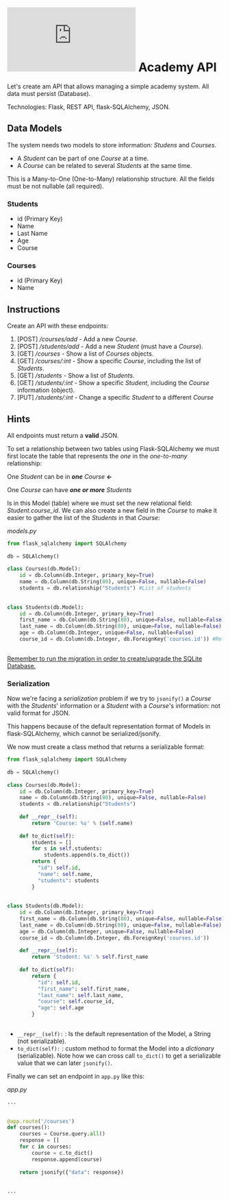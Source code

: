 # ![alt text](https://assets.breatheco.de/apis/img/images.php?blob&random&cat=icon&tags=breathecode,32) Academy API
  
Let's create am API that allows managing a simple academy system. All data must persist (Database).

Technologies: Flask, REST API, flask-SQLAlchemy, JSON.
  
## Data Models
  
The system needs two models to store information: *Studens* and *Courses*. 
+ A *Student* can be part of one *Course* at a time.
+ A *Course* can be related to several *Students* at the same time.

This is a Many-to-One (One-to-Many) relationship structure. All the fields must be not nullable (all required).

### Students
  
+ id (Primary Key)
+ Name
+ Last Name
+ Age
+ Course
  
### Courses
  
+ id (Primary Key)
+ Name


## Instructions
  
Create an API with these endpoints:
  
1. [POST] */courses/add* - Add a new *Course*.
2. [POST] */students/add* - Add a new *Student* (must have a *Course*).
3. [GET] */courses* - Show a list of *Courses* objects.
4. [GET] */courses/:int* - Show a specific *Course*, including the list of *Students*.
5. [GET] */students* - Show a list of *Students*.
6. [GET] */students/:int* - Show a specific *Student*, including the *Course* information (object).
7. [PUT] */students/:int* - Change a specific *Student* to a different *Course*

## Hints
  
All endpoints must return a **valid** JSON.
  
To set a relationship between two tables using Flask-SQLAlchemy we must first locate the table that represents the *one* in the *one-to-many* relationship:
  
One *Student* can be in ***one*** *Course*  **<-**
  
One *Course* can have ***one or more*** *Students*
  
  
Is in this Model (table) where we must set the new relational field: *Student.course_id*. We can also create a new field in the *Course* to make it easier to gather the list of the *Students* in that *Course*:
  
*models.py*
```python
from flask_sqlalchemy import SQLAlchemy
  
db = SQLAlchemy()
  
class Courses(db.Model):
    id = db.Column(db.Integer, primary_key=True)
    name = db.Column(db.String(80), unique=False, nullable=False)
    students = db.relationship("Students") #List of students
  
  
class Students(db.Model):
    id = db.Column(db.Integer, primary_key=True)
    first_name = db.Column(db.String(80), unique=False, nullable=False)
    last_name = db.Column(db.String(80), unique=False, nullable=False)
    age = db.Column(db.Integer, unique=False, nullable=False)
    course_id = db.Column(db.Integer, db.ForeignKey('courses.id')) #Related to ONE course
    
```
  
[Remember to run the migration in order to create/upgrade the SQLite Database.](https://flask-migrate.readthedocs.io/en/latest/)

### Serialization
  
Now we're facing a *serialization* problem if we try to ```jsonify()``` a *Course* with the *Students*' information or a *Student* with a *Course*'s information: not valid format for JSON.
  
This happens because of the default representation format of Models in flask-SQLAlchemy, which cannot be serialized/jsonify.
  
We now must create a class method that returns a serializable format:

```python
from flask_sqlalchemy import SQLAlchemy
  
db = SQLAlchemy()
  
class Courses(db.Model):
    id = db.Column(db.Integer, primary_key=True)
    name = db.Column(db.String(80), unique=False, nullable=False)
    students = db.relationship("Students")
  
    def __repr__(self):
        return 'Course: %s' % (self.name)
  
    def to_dict(self):
        students = []
        for s in self.students:
            students.append(s.to_dict())
        return { 
          "id": self.id, 
          "name": self.name, 
          "students": students 
        }
  
  
class Students(db.Model):
    id = db.Column(db.Integer, primary_key=True)
    first_name = db.Column(db.String(80), unique=False, nullable=False)
    last_name = db.Column(db.String(80), unique=False, nullable=False)
    age = db.Column(db.Integer, unique=False, nullable=False)
    course_id = db.Column(db.Integer, db.ForeignKey('courses.id'))
  
    def __repr__(self):
        return 'Student: %s' % self.first_name
  
    def to_dict(self):
        return { 
          "id": self.id, 
          "first_name": self.first_name, 
          "last_name": self.last_name, 
          "course": self.course_id,
          "age": self.age 
        }
  
```
  
+ ```__repr__(self):``` : Is the default representation of the Model, a String (not serializable).
+ ```to_dict(self):``` : custom method to format the Model into a *dictionary* (serializable). Note how we can cross call ```to_dict()``` to get a serializable value that we can later ```jsonify()```.
  
  
Finally we can set an endpoint in ```app.py``` like this:
  
*app.py*
```python
...
  
  
@app.route('/courses')
def courses():
    courses = Course.query.all()
    response = []
    for c in courses:
        course = c.to_dict()
        response.append(course)
    
    return jsonify({"data": response})
  
  
...
  
  
```

